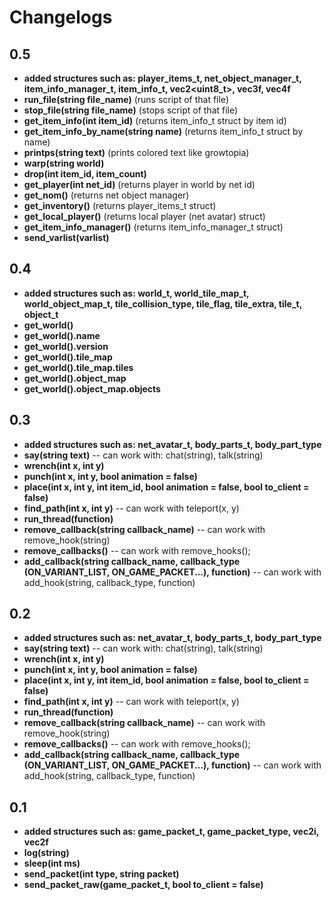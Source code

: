 # Changelogs

## 0.5
- **added structures such as: player_items_t, net_object_manager_t, item_info_manager_t, item_info_t, vec2<uint8_t>, vec3f, vec4f**
- **run_file(string file_name)** (runs script of that file)
- **stop_file(string file_name)** (stops script of that file)
- **get_item_info(int item_id)** (returns item_info_t struct by item id)
- **get_item_info_by_name(string name)** (returns item_info_t struct by name)
- **printps(string text)** (prints colored text like growtopia)
- **warp(string world)**
- **drop(int item_id, item_count)**
- **get_player(int net_id)** (returns player in world by net id)
- **get_nom()** (returns net object manager)
- **get_inventory()** (returns player_items_t struct)
- **get_local_player()** (returns local player (net avatar) struct) 
- **get_item_info_manager()** (returns item_info_manager_t struct)
- **send_varlist(varlist)** 

## 0.4
- **added structures such as: world_t, world_tile_map_t, world_object_map_t, tile_collision_type, tile_flag, tile_extra, tile_t, object_t**
- **get_world()** 
- **get_world().name** 
- **get_world().version** 
- **get_world().tile_map** 
- **get_world().tile_map.tiles**
- **get_world().object_map** 
- **get_world().object_map.objects** 

## 0.3
- **added structures such as: net_avatar_t, body_parts_t, body_part_type**
- **say(string text)** -- can work with: chat(string), talk(string)
- **wrench(int x, int y)**
- **punch(int x, int y, bool animation = false)**
- **place(int x, int y, int item_id, bool animation = false, bool to_client = false)**
- **find_path(int x, int y)** -- can work with teleport(x, y)
- **run_thread(function)**
- **remove_callback(string callback_name)** -- can work with remove_hook(string)
- **remove_callbacks()** -- can work with remove_hooks();
- **add_callback(string callback_name, callback_type (ON_VARIANT_LIST, ON_GAME_PACKET...), function)** -- can work with add_hook(string, callback_type, function)

## 0.2
- **added structures such as: net_avatar_t, body_parts_t, body_part_type**
- **say(string text)** -- can work with: chat(string), talk(string)
- **wrench(int x, int y)**
- **punch(int x, int y, bool animation = false)**
- **place(int x, int y, int item_id, bool animation = false, bool to_client = false)**
- **find_path(int x, int y)** -- can work with teleport(x, y)
- **run_thread(function)**
- **remove_callback(string callback_name)** -- can work with remove_hook(string)
- **remove_callbacks()** -- can work with remove_hooks();
- **add_callback(string callback_name, callback_type (ON_VARIANT_LIST, ON_GAME_PACKET...), function)** -- can work with add_hook(string, callback_type, function)

## 0.1
- **added structures such as: game_packet_t, game_packet_type, vec2i, vec2f**
- **log(string)**
- **sleep(int ms)**
- **send_packet(int type, string packet)**
- **send_packet_raw(game_packet_t, bool to_client = false)**
